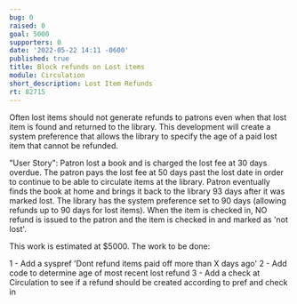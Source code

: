 ```yaml
---
bug: 0
raised: 0
goal: 5000
supporters: 0
date: '2022-05-22 14:11 -0600'
published: true
title: Block refunds on Lost items
module: Circulation
short_description: Lost Item Refunds
rt: 82715
---
```

Often lost items should not generate refunds to patrons even when that lost item is found and returned to the library.  This development will create a system preference that allows the library to specify the age of a paid lost item that cannot be refunded.  

"User Story": Patron lost a book and is charged the lost fee at 30 days overdue.  The patron pays the lost fee at 50 days past the lost date in order to continue to be able to circulate items at the library.  Patron eventually finds the book at home and brings it back to the library 93 days after it was marked lost.  The library has the system preference set to 90 days (allowing refunds up to 90 days for lost items). When the item is checked in, NO refund is issued to the patron and the item is checked in and marked as 'not lost'.


This work is estimated at $5000.  The work to be done:

1 - Add a syspref 'Dont refund items paid off more than X days ago'
2 - Add code to determine age of most recent lost refund
3 - Add a check at Circulation to see if a refund should be created according to pref and check in

